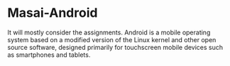 # Masai-Android
It will mostly consider the assignments. Android is a mobile operating system based on a modified version of the Linux kernel and other open source software, designed primarily for touchscreen mobile devices such as smartphones and tablets.
